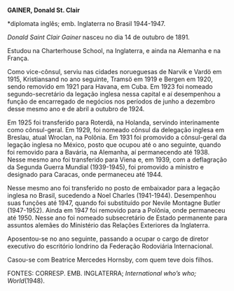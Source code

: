 **GAINER, Donald St. Clair**

\*diplomata inglês; emb. Inglaterra no Brasil 1944-1947.

*Donald Saint Clair Gainer* nasceu no dia 14 de outubro de 1891.

Estudou na Charterhouse School, na Inglaterra, e ainda na Alemanha e na
França.

Como vice-cônsul, serviu nas cidades norueguesas de Narvik e Vardö em
1915, Kristiansand no ano seguinte, Tramsö em 1919 e Bergen em 1920,
sendo removido em 1921 para Havana, em Cuba. Em 1923 foi nomeado
segundo-secretário da legação inglesa nessa capital e aí desempenhou a
função de encarregado de negócios nos períodos de junho a dezembro desse
mesmo ano e de abril a outubro de 1924.

Em 1925 foi transferido para Roterdã, na Holanda, servindo interinamente
como cônsul-geral. Em 1929, foi nomeado cônsul da delegação inglesa em
Breslau, atual Wroclan, na Polônia. Em 1931 foi promovido a cônsul-geral
da legação inglesa no México, posto que ocupou até o ano seguinte,
quando foi removido para a Bavária, na Alemanha, aí permanecendo até
1938. Nesse mesmo ano foi transferido para Viena e, em 1939, com a
deflagração da Segunda Guerra Mundial (1939-1945), foi promovido a
ministro e designado para Caracas, onde permaneceu até 1944.

Nesse mesmo ano foi transferido no posto de embaixador para a legação
inglesa no Brasil, sucedendo a Noel Charles (1941-1944). Desempenhou
suas funções até 1947, quando foi substituído por Nevile Montagne Butler
(1947-1952). Ainda em 1947 foi removido para a Polônia, onde permaneceu
até 1950. Nesse ano foi nomeado subsecretário de Estado permanente para
assuntos alemães do Ministério das Relações Exteriores da Inglaterra.

Aposentou-se no ano seguinte, passando a ocupar o cargo de diretor
executivo do escritório londrino da Federação Rodoviária Internacional.

Casou-se com Beatrice Mercedes Hornsby, com quem teve dois filhos.

FONTES: CORRESP. EMB. INGLATERRA; *International who’s who;
World*(1948).

 
